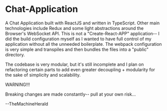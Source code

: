 # Chat-Application
A Chat Application built with ReactJS and written in TypeScript. Other main technologies include Redux and some light abstractions around the Browser's WebSocket API. This is not a "Create-React-APP" application-- I did the build configuration myself as I wanted to have full control of my application without all the unneeded boilerplate. The webpack configuration is very simple and transpiles and then bundles the files into a "public" directory. 

The codebase is very modular, but it's still incomplete and I plan on refactoring certain parts to add even greater decoupling + modularity for the sake of simplicity and scalability.

WARNING!!!

Breaking changes are made constantly-- pull at your own risk...

--TheMachineHerald